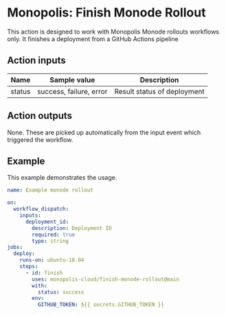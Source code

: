 # Monopolis: Finish Monode Rollout

This action is designed to work with Monopolis Monode rollouts workflows only. It finishes a deployment from a GitHub Actions pipeline

## Action inputs
| Name   | Sample value            | Description                  |
|--------|-------------------------|------------------------------|
| status | success, failure, error | Result status of deployment  |

## Action outputs
None. These are picked up automatically from the input event which triggered the workflow.

## Example
This example demonstrates the usage.

```yml
name: Example monode rollout

on:
  workflow_dispatch:
    inputs:
      deployment_id:
        description: Deployment ID
        required: true
        type: string
jobs:
  deploy:
    runs-on: ubuntu-18.04
    steps:
      - id: finish
        uses: monopolis-cloud/finish-monode-rollout@main
        with:
          status: success
        env:
          GITHUB_TOKEN: ${{ secrets.GITHUB_TOKEN }}
```